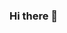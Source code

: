 ### Hi there 👋

<!--
**cora-personal/cora-personal** is a ✨ _special_ ✨ repository because its `README.md` (this file) appears on your GitHub profile.

Here are some ideas to get you started:

- 🔭 I’m currently working on ...
- 🌱 I’m currently learning ...
- 👯 I’m looking to collaborate on ...
- 🤔 I’m looking for help with ...
- 💬 Ask me about ...
- 📫 How to reach me: ...
- 😄 Pronouns: ...
- ⚡ Fun fact: ...
-->

<!--
https://www.google.com/search?q=icon&oq=icon&aqs=chrome..69i57j0i67l3j0i67i433j0i67j46i175i199i433j0i433.3330j0j7&sourceid=chrome&ie=UTF-8

</a>&nbsp;&nbsp;&nbsp;<a href="mailto:corajanemeade@gmail.com"><img src="https://img.shields.io/badge/Email-cary-8056d5.svg?style=for-the-badge&logo=minutemailer&logoColor=white"></a>&nbsp;&nbsp;&nbsp;
-->
